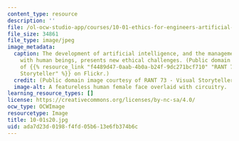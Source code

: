 ```yaml
---
content_type: resource
description: ''
file: /ol-ocw-studio-app/courses/10-01-ethics-for-engineers-artificial-intelligence-spring-2020/ada7d23d0198f4fd05b613e6fb374b6c_10-01s20.jpg
file_size: 34861
file_type: image/jpeg
image_metadata:
  caption: The development of artificial intelligence, and the management of its relationship
    with human beings, presents new ethical challenges. (Public domain image courtesy
    of {{% resource_link "f4489d47-0aab-4b0a-b24f-9dc271bcf710" "RANT 73 - Visual
    Storyteller" %}} on Flickr.)
  credit: (Public domain image courtesy of RANT 73 - Visual Storyteller on Flickr.)
  image-alt: A featureless human female face overlaid with circuitry.
learning_resource_types: []
license: https://creativecommons.org/licenses/by-nc-sa/4.0/
ocw_type: OCWImage
resourcetype: Image
title: 10-01s20.jpg
uid: ada7d23d-0198-f4fd-05b6-13e6fb374b6c
---
```

